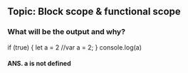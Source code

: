 ## Topic: Block scope & functional scope

### What will be the output and why?

 if (true) {
          let a = 2
  //var a = 2;
    }
    console.log(a)    

#### ANS. a is not defined 

